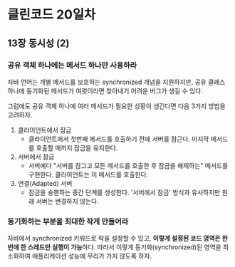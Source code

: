 # 클린코드 20일차

## 13장 동시성 (2)

### 공유 객체 하나에는 메서드 하나만 사용하라

자바 언어는 개별 메서드를 보호하는 synchronized 개념을 지원하지만, 공유 클래스 하나에 동기화된 메서드가 여럿이라면 찾아내기 어려운 버그가 생길 수 있다. 

그럼에도 공유 객체 하나에 여러 메서드가 필요한 상황이 생긴다면 다음 3가지 방법을 고려하자.
1. 클라이언트에서 잠금
    - 클라이언트에서 첫번째 메서드를 호출하기 전에 서버를 잠근다. 마지막 메서드를 호출할 때까지 잠금을 유지한다.
2. 서버에서 잠금
    - 서버에다 "서버를 잠그고 모든 메서드를 호출한 후 잠금을 해제하는" 메서드를 구현한다. 클라이언트는 이 메서드를 호출한다.
3. 연결(Adapted) 서버
    - 잠금을 숭핸하는 중간 단계를 생성한다. '서버에서 잠금' 방식과 유사하지만 원래 서버는 변경하지 않는다. 

### 동기화하는 부분을 최대한 작게 만들어라

자바에서 synchronized 키워드로 락을 설정할 수 있고, **이렇게 설정된 코드 영역은 한번에 한 스레드만 실행이 가능**하다.
따라서 이렇게 동기화(synchronized)된 영역을 최소화하여 애플리케이션 성능에 무리가 가지 않도록 하자.
